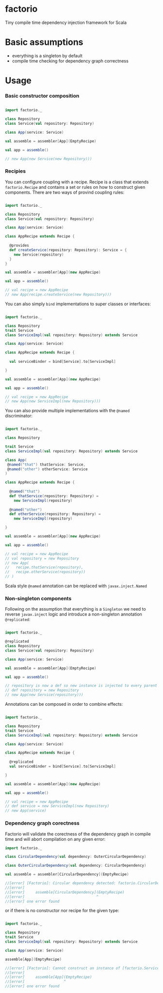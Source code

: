 # factorio
Tiny compile time dependency injection framework for Scala

# Basic assumptions
- everything is a singleton by default
- compile time checking for dependency graph correctness 

# Usage

### Basic constructor composition
```scala

import factorio._

class Repository
class Service(val repository: Repository)

class App(service: Service)

val assemble = assembler[App](EmptyRecipe)

val app = assemble()

// new App(new Service(new Repository)))

```

### Recipies

You can configure coupling with a recipe. Recipe is a class that extends `factorio.Recipe` and contains a set or rules on how to construct given components.
There are two ways of provind coupling rules:

```scala

import factorio._

class Repository
class Service(val repository: Repository)

class App(service: Service)

class AppRecipe extends Recipe {
  
  @provides
  def createService(repository: Repository): Service = {
    new Service(repository)
  }
}

val assemble = assembler[App](new AppRecipe)

val app = assemble()

// val recipe = new AppRecipe
// new App(recipe.createService(new Repository)))

```
You can also simply `bind` implementations to super classes or interfaces:
```scala

import factorio._

class Repository
trait Service
class ServiceImpl(val repository: Repository) extends Service

class App(service: Service)

class AppRecipe extends Recipe {
  
  val serviceBinder = bind[Service].to[ServiceImpl]

}

val assemble = assembler[App](new AppRecipe)

val app = assemble()

// val recipe = new AppRecipe
// new App(new ServiceImpl(new Repository)))

```
You can also provide multiple implementations with the `@named` discriminator:
 ```scala
 
 import factorio._
 
 class Repository

 trait Service
 class ServiceImpl(val repository: Repository) extends Service
 
 class App(
  @named("that") thatService: Service, 
  @named("other") otherService: Service
)
 
 class AppRecipe extends Recipe {
   
   @named("that")
   def thatService(repository: Repository) =
     new ServiceImpl(repository) 
   
   @named("other")
   def otherService(repository: Repository) =
     new ServiceImpl(repository)

 }
 
 val assemble = assembler[App](new AppRecipe)
 
 val app = assemble()
 
 // val recipe = new AppRecipe
 // val repository = new Repository
 // new App(
 //   recipe.thatService(repository), 
 //   recipe.otherService(repository))
 // )
 
 ```
Scala style `@named` annotation can be replaced with `javax.inject.Named` 
### Non-singleton components
Following on the assumption that everything is a `Singleton` we need to reverse `javax.inject` logic and introduce a non-singleton annotation `@replicated`:
```scala

import factorio._

@replicated
class Repository
class Service(val repository: Repository)

class App(service: Service)

val assemble = assembler[App](EmptyRecipe)

val app = assemble()

// repository is now a def so new instance is injected to every parent
// def repository = new Repository 
// new App(new Service(repository)))

```
Annotations can be composed in order to combine effects:
```scala

import factorio._

class Repository
trait Service
class ServiceImpl(val repository: Repository) extends Service

class App(service: Service)

class AppRecipe extends Recipe {
  
  @replicated
  val serviceBinder = bind[Service].to[ServiceImpl]

}

val assemble = assembler[App](new AppRecipe)

val app = assemble()

// val recipe = new AppRecipe
// def service = new ServiceImpl(new Repository)
// new App(service)

```

### Dependency graph corectness
Factorio will validate the corectness of the dependency graph in compile time and will abort compilation on any given error:
```scala
import factorio._

class CircularDependency(val dependency: OuterCircularDependency)

class OuterCircularDependency(val dependency: CircularDependency)

val assemble = assembler[CircularDependency](EmptyRecipe)

//[error] [Factorio]: Circular dependency detected: factorio.CircularDependency -> factorio.OuterCircularDependency -> factorio.CircularDependency
//[error]
//[error]     assemble[CircularDependency](EmptyRecipe)
//[error]                                 ^
//[error] one error found

```
or if there is no constructor nor recipe for the given type:
```scala

import factorio._

class Repository
trait Service
class ServiceImpl(val repository: Repository) extends Service

class App(service: Service)

assemble[App](EmptyRecipe)

//[error] [Factorio]: Cannot construct an instance of [factorio.Service]
//[error]
//[error]     assemble[App](EmptyRecipe)
//[error]                  ^
//[error] one error found
```



